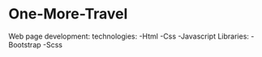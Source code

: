 # One-More-Travel
Web page development:
technologies:
-Html
-Css
-Javascript
Libraries:
-Bootstrap
-Scss
